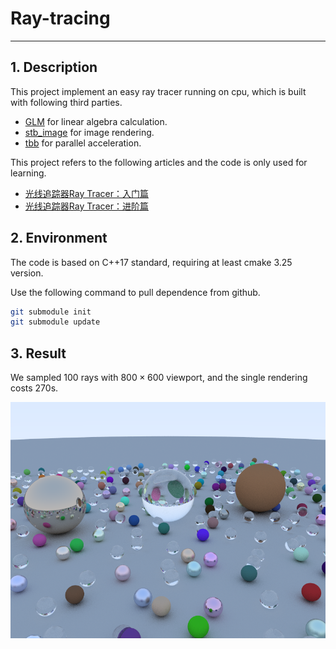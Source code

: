 # Ray-tracing

---

## 1. Description

This project implement an easy ray tracer running on cpu, which is built with following third parties.

- [GLM](https://github.com/g-truc/glm) for linear algebra calculation.
- [stb_image](https://github.com/nothings/stb) for image rendering.
- [tbb](https://github.com/oneapi-src/oneTBB) for parallel acceleration.

This project refers to the following articles and the code is only used for learning. 

- [光线追踪器Ray Tracer：入门篇](https://yangwc.com/2019/05/08/RayTracer-Basis/)
- [光线追踪器Ray Tracer：进阶篇](https://yangwc.com/2019/05/23/RayTracer-Advance/)


## 2. Environment

The code is based on C++17 standard, requiring at least cmake 3.25 version.

Use the following command to pull dependence from github. 

``` bash
git submodule init
git submodule update
```

## 3. Result

We sampled $100$ rays with $800 \times 600$ viewport, and the single rendering costs 270s.

![](ray_tracing.png)
